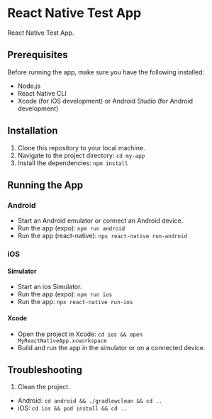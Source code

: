 # React Native Test App

React Native Test App. 

## Prerequisites

Before running the app, make sure you have the following installed:

- Node.js
- React Native CLI
- Xcode (for iOS development) or Android Studio (for Android development)

## Installation

1. Clone this repository to your local machine.
2. Navigate to the project directory: ```cd my-app```
3. Install the dependencies: ```npm install```

## Running the App

### Android

- Start an Android emulator or connect an Android device.
- Run the app (expo): ```npm run android```
- Run the app (react-native): ```npx react-native run-android```

### iOS

#### Simulator
- Start an ios Simulator.
- Run the app (expo): ```npm run ios```
- Run the app: ```npx react-native run-ios```

#### Xcode
- Open the project in Xcode: ```cd ios && open MyReactNativeApp.xcworkspace```
- Build and run the app in the simulator or on a connected device.

## Troubleshooting

1. Clean the project.
- Android: ```cd android && ./gradlewclean && cd ..```
- iOS: ```cd ios && pod install && cd ..```